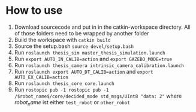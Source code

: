 # How to use

1. Download sourcecode and put in in the catkin-workspace directory. All of those folders need to be wrapped by another folder
2. Build the workspace with `catkin build`
3. Source the setup.bash `source devel/setup.bash`
4. Run `roslaunch thesis_sim master_thesis_simulation.launch`
5. Run `export AUTO_IN_CALIB=action` and `export GAZEBO_MODE=true`
6. Run `roslaunch thesis_camera intrinsic_camera_calibration.launch`
7. Run `roslaunch export AUTO_DT_CALIB=action` and `export AUTO_EX_CALIB=action`
7. Run `roslaunch thesis_core core.launch`
8. Run `rostopic pub -1 rostopic pub -1 /$robot_name$/core/decided_mode std_msgs/UInt8 "data: 2"` where $robot_name$ ist either `test_robot` or `other_robot`
